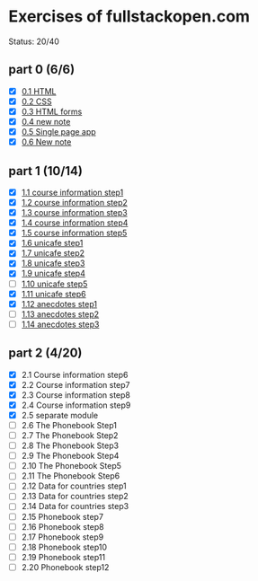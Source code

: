 # Exercises of fullstackopen.com

Status: 20/40

## part 0 (6/6)

- [x] [0.1 HTML](./part0/0.1.md)
- [x] [0.2 CSS](./part0/0.2.md)
- [x] [0.3 HTML forms](./part0/0.3.md)
- [x] [0.4 new note](./part0/0.4.md)
- [x] [0.5 Single page app](./part0/0.5.md)
- [x] [0.6 New note](./part0/0.6.md)

## part 1 (10/14)

- [x] [1.1 course information step1](./part1/1.1.md)
- [x] [1.2 course information step2](./part1/1.2.md)
- [x] [1.3 course information step3](./part1/1.3.md)
- [x] [1.4 course information step4](./part1/1.4.md)
- [x] [1.5 course information step5](./part1/1.5.md)
- [x] [1.6 unicafe step1](./part1/1.6.md)
- [x] [1.7 unicafe step2](./part1/1.7.md)
- [x] [1.8 unicafe step3](./part1/1.8.md)
- [x] [1.9 unicafe step4](./part1/1.9.md)
- [ ] [1.10 unicafe step5](./part1/1.10.md)
- [x] [1.11 unicafe step6](./part1/1.11.md)
- [x] [1.12 anecdotes step1](./part1/1.12.md)
- [ ] [1.13 anecdotes step2](./part1/1.13.md)
- [ ] [1.14 anecdotes step3](./part1/1.14.md)

## part 2 (4/20)

- [x] 2.1 Course information step6
- [x] 2.2 Course information step7
- [x] 2.3 Course information step8
- [x] 2.4 Course information step9
- [x] 2.5 separate module
- [ ] 2.6 The Phonebook Step1
- [ ] 2.7 The Phonebook Step2
- [ ] 2.8 The Phonebook Step3
- [ ] 2.9 The Phonebook Step4
- [ ] 2.10 The Phonebook Step5
- [ ] 2.11 The Phonebook Step6
- [ ] 2.12 Data for countries step1
- [ ] 2.13 Data for countries step2
- [ ] 2.14 Data for countries step3
- [ ] 2.15 Phonebook step7
- [ ] 2.16 Phonebook step8
- [ ] 2.17 Phonebook step9
- [ ] 2.18 Phonebook step10
- [ ] 2.19 Phonebook step11
- [ ] 2.20 Phonebook step12